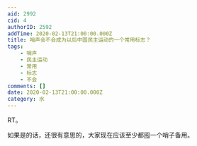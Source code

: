 ```yaml
---
aid: 2992
cid: 4
authorID: 2592
addTime: 2020-02-13T21:00:00.000Z
title: 哨声会不会成为以后中国民主运动的一个常用标志？
tags:
    - 哨声
    - 民主运动
    - 常用
    - 标志
    - 不会
comments: []
date: 2020-02-13T21:00:00.000Z
category: 水
---
```


RT。

如果是的话，还很有意思的，大家现在应该至少都囤一个哨子备用。

